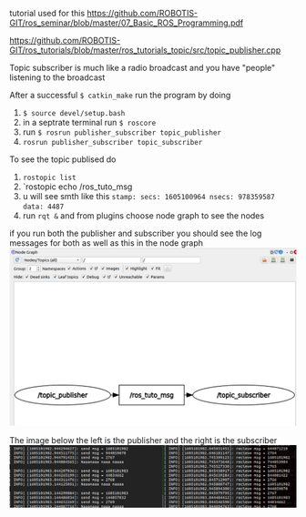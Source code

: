tutorial used for this 
https://github.com/ROBOTIS-GIT/ros_seminar/blob/master/07_Basic_ROS_Programming.pdf

https://github.com/ROBOTIS-GIT/ros_tutorials/blob/master/ros_tutorials_topic/src/topic_publisher.cpp

Topic subscriber is much like a radio broadcast and you have "people" listening
to the broadcast


After a successful `$ catkin_make`
run the program by doing 
1. `$ source devel/setup.bash` 
2. in a septrate terminal run `$ roscore`
3. run `$ rosrun publisher_subscriber topic_publisher`
4. `rosrun publisher_subscriber topic_subscriber`

To see the topic publised do 
1. `rostopic list`
2. `rostopic echo /ros_tuto_msg
3. u will see smth like this 
   `stamp:
  secs: 1605100964
  nsecs: 978359587
  data: 4487  
    `
4. run `rqt &` and from plugins choose node graph to see the nodes


if you run both the publisher and subscriber you should see the log messages for both as well as this in the node graph ![](screenshots/2020-11-11-08-36-21.png)

The image below the left is the publisher and the right is the subscriber
![](screenshots/2020-11-11-08-40-03.png)


